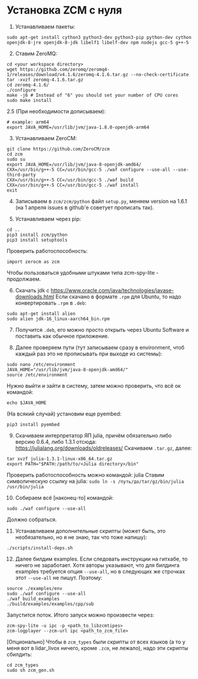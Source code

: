 # Установка ZCM с нуля


1. Устанавливаем пакеты:
```
sudo apt-get install cython3 python3-dev python3-pip python-dev cython openjdk-8-jre openjdk-8-jdk libelf1 libelf-dev npm nodejs gcc-5 g++-5
```

2. Ставим ZeroMQ:
```
cd <your workspace directory>
wget https://github.com/zeromq/zeromq4-1/releases/download/v4.1.6/zeromq-4.1.6.tar.gz --no-check-certificate
tar -xvzf zeromq-4.1.6.tar.gz
cd zeromq-4.1.6/
./configure
make -j6 # Instead of "6" you should set your number of CPU cores 
sudo make install
```

2.5 (При необходимости дописываем):
```
# example: arm64
export JAVA_HOME=/usr/lib/jvm/java-1.8.0-openjdk-arm64
```

3. Устанавливаем ZeroCM:
```
git clone https://github.com/ZeroCM/zcm
cd zcm
sudo su
export JAVA_HOME=/usr/lib/jvm/java-8-openjdk-amd64/
CXX=/usr/bin/g++-5 CC=/usr/bin/gcc-5 ./waf configure --use-all --use-third-party
CXX=/usr/bin/g++-5 CC=/usr/bin/gcc-5 ./waf build
CXX=/usr/bin/g++-5 CC=/usr/bin/gcc-5 ./waf install
exit
```

4. Записываем в `zcm/zcm/python` файл `setup.py`, меняем version на 1.6.1 (на 1 апреля issues в github'е советует прописать так).

5. Устанавливаем через pip:
```
cd ..
pip3 install zcm/python
pip3 install setuptools
```

Проверить работоспособность:
```
import zerocm as zcm
```

Чтобы пользоваться удобными штуками типа zcm-spy-lite - продолжаем.

6. Скачать jdk с https://www.oracle.com/java/technologies/javase-downloads.html
Если скачано в формате `.rpm` для Ubuntu, то надо конвертировать `.rpm` в `.deb`:
```
sudo apt-get install alien
sudo alien jdk-16_linux-aarch64_bin.rpm
```
7. Получится `.deb`, его можно просто открыть через Ubuntu Software и поставить как обычное приложение.   
 
8. Далее проверяем пути (тут записываем сразу в environment, чтоб каждый раз это не прописывать при выходе из системы):
```
sudo nano /etc/environment
JAVA_HOME="/usr/lib/jvm/java-8-openjdk-amd64/"
source /etc/environment
```
Нужно выйти и зайти в систему, затем можно проверить, что всё ок командой:
```
echo $JAVA_HOME
```
(На всякий случай) установим еще pyembed:
```
pip3 install pyembed
```

9. Скачиваем интерпретатор ЯП julia, причём обязательно либо версию 0.6.4, либо 1.3.1 отсюда:
https://julialang.org/downloads/oldreleases/
Скачиваем `.tar.gz`, далее:
```
tar xvzf julia-1.3.1-linux-x86_64.tar.gz
export PATH="$PATH:/path/to/<Julia directory>/bin"
```
Проверить работоспособность можно командой: julia
Ставим символическую ссылку на julia: `sudo ln -s /путь/до/tar/gz/bin/julia /usr/bin/julia`

10. Собираем всё [наконец-то] командой:    
```
sudo ./waf configure --use-all
```
Должно собраться.

11. Устанавливаем дополнительные скрипты (может быть, это необязательно, но я не знаю, так что тоже напишу):
```
./scripts/install-deps.sh
```

12. Далее билдим examples. Если следовать инструкции на гитхабе, то ничего не заработает. Хотя авторы указывают, что для билдинга examples требуется опция `--use-all`, но в следующих же строчках этот `--use-all` не пишут. Поэтому:
```
source ./examples/env
sudo ./waf configure --use-all
./waf build_examples
./build/examples/examples/cpp/sub
```
Запустится поток.
Итого запуск можно произвести через:
```
zcm-spy-lite -u ipc -p <path_to_libzcmtipes>
zcm-logplayer --zcm-url ipc <path_to_zcm_file>
```

[Опционально]
Чтобы в `zcm_types` были скрипты от всех языков (а то у меня вот в lidar_livox ничего, кроме `.zcm`, не лежало), надо эти скрипты сбилдить:
```
cd zcm_types
sudo sh zcm_gen.sh
```
